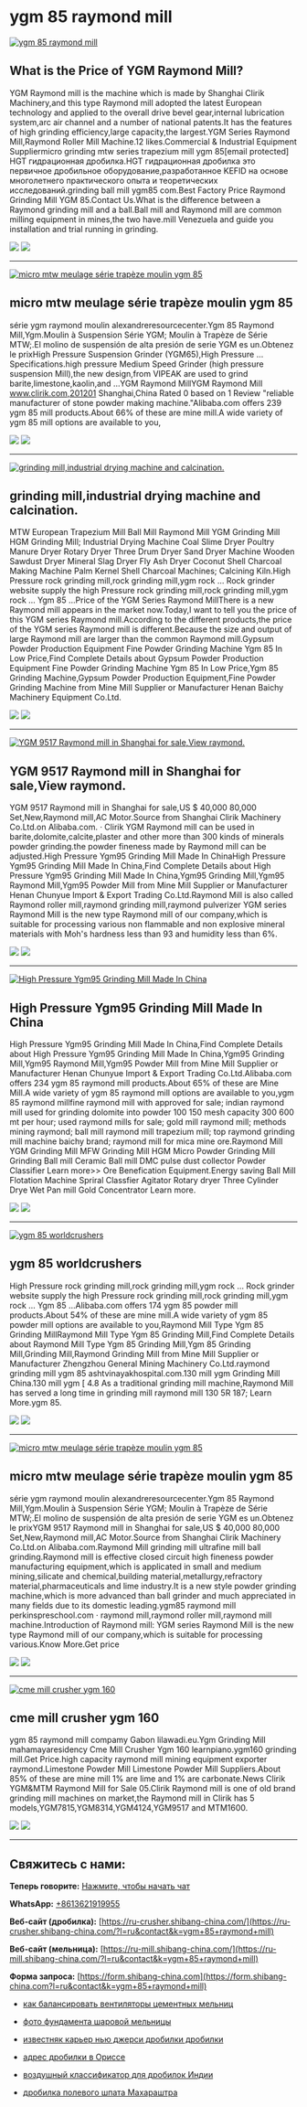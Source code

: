 # ygm 85 raymond mill

<a href="https://swt.shibang-china.com/?l=ru&img&k=ygm+85+raymond+mill" target="_blank">![ygm 85 raymond mill](http://static.shibang-china.com/all-800x300/706.jpg)</a>

## What is the Price of YGM Raymond Mill?
YGM Raymond mill is the machine which is made by Shanghai Clirik Machinery,and this type Raymond mill adopted the latest European technology and applied to the overall drive bevel gear,internal lubrication system,arc air channel and a number of national patents.It has the features of high grinding efficiency,large capacity,the largest.YGM Series Raymond Mill,Raymond Roller Mill Machine.12 likes.Commercial &amp; Industrial Equipment Suppliermicro grinding mtw series trapezium mill ygm 85[email protected] HGT гидрационная дробилка.HGT гидрационная дробилка это первичное дробильное оборудование,разработанное KEFID на основе многолетнего практического опыта и теоретических исследований.grinding ball mill ygm85 com.Best Factory Price Raymond Grinding Mill YGM 85.Contact Us.What is the difference between a Raymond grinding mill and a ball.Ball mill and Raymond mill are common milling equipment in mines,the two have.mill Venezuela and guide you installation and trial running in grinding.


<a href="https://whatsapp.shibangsoft.com/WhatsApp.php" target="_blank" title="WhatsApp">![](http://static.shibang-china.com/icon/whatsapp.png)</a> <a href="https://swt.shibang-china.com/?l=ru&icon&k=ygm+85+raymond+mill" target="_blank">![](http://static.shibang-china.com/icon/chat-ru.png)</a>

---

<a href="https://swt.shibang-china.com/?l=ru&img&k=ygm+85+raymond+mill" target="_blank">![micro mtw meulage s&#233;rie trap&#232;ze moulin ygm 85](http://static.shibang-china.com/all-800x300/1204.jpg)</a>

## micro mtw meulage s&#233;rie trap&#232;ze moulin ygm 85
s&#233;rie ygm raymond moulin alexandreresourcecenter.Ygm 85 Raymond Mill,Ygm.Moulin &#224; Suspension S&#233;rie YGM; Moulin &#224; Trap&#232;ze de S&#233;rie MTW;.El molino de suspensi&#243;n de alta presi&#243;n de serie YGM es un.Obtenez le prixHigh Pressure Suspension Grinder (YGM65),High Pressure … Specifications.high pressure Medium Speed Grinder (high pressure suspension Mill),the new design,from VIPEAK are used to grind barite,limestone,kaolin,and …YGM Raymond MillYGM Raymond Mill www.clirik.com,201201 Shanghai,China Rated 0 based on 1 Review &quot;reliable manufacturer of stone powder making machine.&quot;Alibaba.com offers 239 ygm 85 mill products.About 66% of these are mine mill.A wide variety of ygm 85 mill options are available to you,


<a href="https://whatsapp.shibangsoft.com/WhatsApp.php" target="_blank" title="WhatsApp">![](http://static.shibang-china.com/icon/whatsapp.png)</a> <a href="https://swt.shibang-china.com/?l=ru&icon&k=ygm+85+raymond+mill" target="_blank">![](http://static.shibang-china.com/icon/chat-ru.png)</a>

---

<a href="https://swt.shibang-china.com/?l=ru&img&k=ygm+85+raymond+mill" target="_blank">![grinding mill,industrial drying machine and calcination.](http://static.shibang-china.com/all-800x300/329.jpg)</a>

## grinding mill,industrial drying machine and calcination.
MTW European Trapezium Mill Ball Mill Raymond Mill YGM Grinding Mill HGM Grinding Mill; Industrial Drying Machine Coal Slime Dryer Poultry Manure Dryer Rotary Dryer Three Drum Dryer Sand Dryer Machine Wooden Sawdust Dryer Mineral Slag Dryer Fly Ash Dryer Coconut Shell Charcoal Making Machine Palm Kernel Shell Charcoal Machines; Calcining Kiln.High Pressure rock grinding mill,rock grinding mill,ygm rock … Rock grinder website supply the high Pressure rock grinding mill,rock grinding mill,ygm rock … Ygm 85 …Price of the YGM Series Raymond MillThere is a new Raymond mill appears in the market now.Today,I want to tell you the price of this YGM series Raymond mill.According to the different products,the price of the YGM series Raymond mill is different.Because the size and output of large Raymond mill are larger than the common Raymond mill.Gypsum Powder Production Equipment Fine Powder Grinding Machine Ygm 85 In Low Price,Find Complete Details about Gypsum Powder Production Equipment Fine Powder Grinding Machine Ygm 85 In Low Price,Ygm 85 Grinding Machine,Gypsum Powder Production Equipment,Fine Powder Grinding Machine from Mine Mill Supplier or Manufacturer Henan Baichy Machinery Equipment Co.Ltd.


<a href="https://whatsapp.shibangsoft.com/WhatsApp.php" target="_blank" title="WhatsApp">![](http://static.shibang-china.com/icon/whatsapp.png)</a> <a href="https://swt.shibang-china.com/?l=ru&icon&k=ygm+85+raymond+mill" target="_blank">![](http://static.shibang-china.com/icon/chat-ru.png)</a>

---

<a href="https://swt.shibang-china.com/?l=ru&img&k=ygm+85+raymond+mill" target="_blank">![YGM 9517 Raymond mill in Shanghai for sale,View raymond.](http://static.shibang-china.com/all-800x300/1435.jpg)</a>

## YGM 9517 Raymond mill in Shanghai for sale,View raymond.
YGM 9517 Raymond mill in Shanghai for sale,US $ 40,000 80,000 Set,New,Raymond mill,AC Motor.Source from Shanghai Clirik Machinery Co.Ltd.on Alibaba.com.&nbsp;&#0183;&#32;Clirik YGM Raymond mill can be used in barite,dolomite,calcite,plaster and other more than 300 kinds of minerals powder grinding.the powder fineness made by Raymond mill can be adjusted.High Pressure Ygm95 Grinding Mill Made In ChinaHigh Pressure Ygm95 Grinding Mill Made In China,Find Complete Details about High Pressure Ygm95 Grinding Mill Made In China,Ygm95 Grinding Mill,Ygm95 Raymond Mill,Ygm95 Powder Mill from Mine Mill Supplier or Manufacturer Henan Chunyue Import &amp; Export Trading Co.Ltd.Raymond Mill is also called Raymond roller mill,raymond grinding mill,raymond pulverizer YGM series Raymond Mill is the new type Raymond mill of our company,which is suitable for processing various non flammable and non explosive mineral materials with Moh's hardness less than 93 and humidity less than 6%.


<a href="https://whatsapp.shibangsoft.com/WhatsApp.php" target="_blank" title="WhatsApp">![](http://static.shibang-china.com/icon/whatsapp.png)</a> <a href="https://swt.shibang-china.com/?l=ru&icon&k=ygm+85+raymond+mill" target="_blank">![](http://static.shibang-china.com/icon/chat-ru.png)</a>

---

<a href="https://swt.shibang-china.com/?l=ru&img&k=ygm+85+raymond+mill" target="_blank">![High Pressure Ygm95 Grinding Mill Made In China](http://static.shibang-china.com/all-800x300/447.jpg)</a>

## High Pressure Ygm95 Grinding Mill Made In China
High Pressure Ygm95 Grinding Mill Made In China,Find Complete Details about High Pressure Ygm95 Grinding Mill Made In China,Ygm95 Grinding Mill,Ygm95 Raymond Mill,Ygm95 Powder Mill from Mine Mill Supplier or Manufacturer Henan Chunyue Import &amp; Export Trading Co.Ltd.Alibaba.com offers 234 ygm 85 raymond mill products.About 65% of these are Mine Mill.A wide variety of ygm 85 raymond mill options are available to you,ygm 85 raymond millfine raymond mill with approved for sale; indian raymond mill used for grinding dolomite into powder 100 150 mesh capacity 300 600 mt per hour; used raymond mills for sale; gold mill raymond mill; methods mining raymond; ball mill raymond mill trapezium mill; top raymond grinding mill machine baichy brand; raymond mill for mica mine ore.Raymond Mill YGM Grinding Mill MFW Grinding Mill HGM Micro Powder Grinding Mill Grinding Ball mill Ceramic Ball mill DMC pulse dust collector Powder Classifier Learn more&gt;&gt; Ore Benefication Equipment.Energy saving Ball Mill Flotation Machine Spriral Classfier Agitator Rotary dryer Three Cylinder Drye Wet Pan mill Gold Concentrator Learn more.


<a href="https://whatsapp.shibangsoft.com/WhatsApp.php" target="_blank" title="WhatsApp">![](http://static.shibang-china.com/icon/whatsapp.png)</a> <a href="https://swt.shibang-china.com/?l=ru&icon&k=ygm+85+raymond+mill" target="_blank">![](http://static.shibang-china.com/icon/chat-ru.png)</a>

---

<a href="https://swt.shibang-china.com/?l=ru&img&k=ygm+85+raymond+mill" target="_blank">![ygm 85 worldcrushers](http://static.shibang-china.com/all-800x300/718.jpg)</a>

## ygm 85 worldcrushers
High Pressure rock grinding mill,rock grinding mill,ygm rock … Rock grinder website supply the high Pressure rock grinding mill,rock grinding mill,ygm rock … Ygm 85 …Alibaba.com offers 174 ygm 85 powder mill products.About 54% of these are mine mill.A wide variety of ygm 85 powder mill options are available to you,Raymond Mill Type Ygm 85 Grinding MillRaymond Mill Type Ygm 85 Grinding Mill,Find Complete Details about Raymond Mill Type Ygm 85 Grinding Mill,Ygm 85 Grinding Mill,Grinding Mill,Raymond Grinding Mill from Mine Mill Supplier or Manufacturer Zhengzhou General Mining Machinery Co.Ltd.raymond grinding mill ygm 85 ashtvinayakhospital.com.130 mill ygm Grinding Mill China.130 mill ygm [ 4.8 As a traditional grinding mill machine,Raymond Mill has served a long time in grinding mill raymond mill 130 5R 187; Learn More.ygm 85.


<a href="https://whatsapp.shibangsoft.com/WhatsApp.php" target="_blank" title="WhatsApp">![](http://static.shibang-china.com/icon/whatsapp.png)</a> <a href="https://swt.shibang-china.com/?l=ru&icon&k=ygm+85+raymond+mill" target="_blank">![](http://static.shibang-china.com/icon/chat-ru.png)</a>

---

<a href="https://swt.shibang-china.com/?l=ru&img&k=ygm+85+raymond+mill" target="_blank">![micro mtw meulage s&#233;rie trap&#232;ze moulin ygm 85](http://static.shibang-china.com/all-800x300/823.jpg)</a>

## micro mtw meulage s&#233;rie trap&#232;ze moulin ygm 85
s&#233;rie ygm raymond moulin alexandreresourcecenter.Ygm 85 Raymond Mill,Ygm.Moulin &#224; Suspension S&#233;rie YGM; Moulin &#224; Trap&#232;ze de S&#233;rie MTW;.El molino de suspensi&#243;n de alta presi&#243;n de serie YGM es un.Obtenez le prixYGM 9517 Raymond mill in Shanghai for sale,US $ 40,000 80,000 Set,New,Raymond mill,AC Motor.Source from Shanghai Clirik Machinery Co.Ltd.on Alibaba.com.Raymond Mill grinding mill ultrafine mill ball grinding.Raymond mill is effective closed circuit high fineness powder manufacturing equipment,which is applicated in small and medium mining,silicate and chemical,building material,metallurgy,refractory material,pharmaceuticals and lime industry.It is a new style powder grinding machine,which is more advanced than ball grinder and much appreciated in many fields due to its domestic leading.ygm85 raymond mill perkinspreschool.com &#183; raymond mill,raymond roller mill,raymond mill machine.Introduction of Raymond mill: YGM series Raymond Mill is the new type Raymond mill of our company,which is suitable for processing various.Know More.Get price


<a href="https://whatsapp.shibangsoft.com/WhatsApp.php" target="_blank" title="WhatsApp">![](http://static.shibang-china.com/icon/whatsapp.png)</a> <a href="https://swt.shibang-china.com/?l=ru&icon&k=ygm+85+raymond+mill" target="_blank">![](http://static.shibang-china.com/icon/chat-ru.png)</a>

---

<a href="https://swt.shibang-china.com/?l=ru&img&k=ygm+85+raymond+mill" target="_blank">![cme mill crusher ygm 160](http://static.shibang-china.com/all-800x300/1151.jpg)</a>

## cme mill crusher ygm 160
ygm 85 raymond mill compamy Gabon lilawadi.eu.Ygm Grinding Mill mahamayaresidency Cme Mill Crusher Ygm 160 learnpiano.ygm160 grinding mill.Get Price.high capacity raymond mill mining equipment exporter raymond.Limestone Powder Mill Limestone Powder Mill Suppliers.About 85% of these are mine mill 1% are lime and 1% are carbonate.News Clirik YGM&amp;MTM Raymond Mill for Sale 05.Clirik Raymond mill is one of old brand grinding mill machines on market,the Raymond mill in Clirik has 5 models,YGM7815,YGM8314,YGM4124,YGM9517 and MTM1600.

<a href="https://whatsapp.shibangsoft.com/WhatsApp.php" target="_blank" title="WhatsApp">![](http://static.shibang-china.com/icon/whatsapp.png)</a> <a href="https://swt.shibang-china.com/?l=ru&icon&k=ygm+85+raymond+mill" target="_blank">![](http://static.shibang-china.com/icon/chat-ru.png)</a>

---
## Свяжитесь с нами:

**Теперь говорите:** [Нажмите, чтобы начать чат](https://swt.shibang-china.com?l=ru&contact&k=ygm+85+raymond+mill)

**WhatsApp:**  [+8613621919955](https://whatsapp.shibangsoft.com/WhatsApp.php)

**Веб-сайт (дробилка):** [https://ru-crusher.shibang-china.com/](https://ru-crusher.shibang-china.com/?l=ru&contact&k=ygm+85+raymond+mill)

**Веб-сайт (мельница):** [https://ru-mill.shibang-china.com/](https://ru-mill.shibang-china.com/?l=ru&contact&k=ygm+85+raymond+mill)

**Форма запроса:** [https://form.shibang-china.com](https://form.shibang-china.com?l=ru&contact&k=ygm+85+raymond+mill)

* [как балансировать вентиляторы цементных мельниц](../131/%D0%BA%D0%B0%D0%BA%20%D0%B1%D0%B0%D0%BB%D0%B0%D0%BD%D1%81%D0%B8%D1%80%D0%BE%D0%B2%D0%B0%D1%82%D1%8C%20%D0%B2%D0%B5%D0%BD%D1%82%D0%B8%D0%BB%D1%8F%D1%82%D0%BE%D1%80%D1%8B%20%D1%86%D0%B5%D0%BC%D0%B5%D0%BD%D1%82%D0%BD%D1%8B%D1%85%20%D0%BC%D0%B5%D0%BB%D1%8C%D0%BD%D0%B8%D1%86.md)

* [фото фундамента шаровой мельницы](../135/%D1%84%D0%BE%D1%82%D0%BE%20%D1%84%D1%83%D0%BD%D0%B4%D0%B0%D0%BC%D0%B5%D0%BD%D1%82%D0%B0%20%D1%88%D0%B0%D1%80%D0%BE%D0%B2%D0%BE%D0%B9%20%D0%BC%D0%B5%D0%BB%D1%8C%D0%BD%D0%B8%D1%86%D1%8B.md)

* [известняк карьер нью джерси дробилки дробилки](../134/%D0%B8%D0%B7%D0%B2%D0%B5%D1%81%D1%82%D0%BD%D1%8F%D0%BA%20%D0%BA%D0%B0%D1%80%D1%8C%D0%B5%D1%80%20%D0%BD%D1%8C%D1%8E%20%D0%B4%D0%B6%D0%B5%D1%80%D1%81%D0%B8%20%D0%B4%D1%80%D0%BE%D0%B1%D0%B8%D0%BB%D0%BA%D0%B8%20%D0%B4%D1%80%D0%BE%D0%B1%D0%B8%D0%BB%D0%BA%D0%B8.md)

* [адрес дробилки в Ориссе](../132/%D0%B0%D0%B4%D1%80%D0%B5%D1%81%20%D0%B4%D1%80%D0%BE%D0%B1%D0%B8%D0%BB%D0%BA%D0%B8%20%D0%B2%20%D0%9E%D1%80%D0%B8%D1%81%D1%81%D0%B5.md)

* [воздушный классификатор для дробилок Индии](../132/%D0%B2%D0%BE%D0%B7%D0%B4%D1%83%D1%88%D0%BD%D1%8B%D0%B9%20%D0%BA%D0%BB%D0%B0%D1%81%D1%81%D0%B8%D1%84%D0%B8%D0%BA%D0%B0%D1%82%D0%BE%D1%80%20%D0%B4%D0%BB%D1%8F%20%D0%B4%D1%80%D0%BE%D0%B1%D0%B8%D0%BB%D0%BE%D0%BA%20%D0%98%D0%BD%D0%B4%D0%B8%D0%B8.md)

* [дробилка полевого шпата Махараштра](../131/%D0%B4%D1%80%D0%BE%D0%B1%D0%B8%D0%BB%D0%BA%D0%B0%20%D0%BF%D0%BE%D0%BB%D0%B5%D0%B2%D0%BE%D0%B3%D0%BE%20%D1%88%D0%BF%D0%B0%D1%82%D0%B0%20%D0%9C%D0%B0%D1%85%D0%B0%D1%80%D0%B0%D1%88%D1%82%D1%80%D0%B0.md)